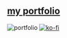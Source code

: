 [my portfolio](https://jecta.me)
--
![portfolio](jecta.png)
[![ko-fi](https://ko-fi.com/img/githubbutton_sm.svg)](https://ko-fi.com/Z8Z6J1HO5)

<!--
**Jecta/jecta** is a ✨ _special_ ✨ repository because its `README.md` (this file) appears on your GitHub profile.

Here are some ideas to get you started:

- 🔭 I’m currently working on ...
- 🌱 I’m currently learning ...
- 👯 I’m looking to collaborate on ...
- 🤔 I’m looking for help with ...
- 💬 Ask me about ...
- 📫 How to reach me: ...
- 😄 Pronouns: ...
- ⚡ Fun fact: ...
-->
